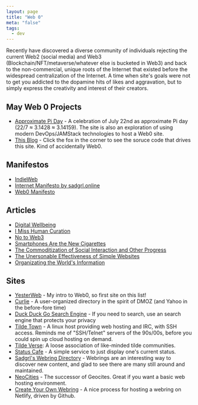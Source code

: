 ```yaml
---
layout: page
title: "Web 0"
meta: "false"
tags:
  - dev
---
```

Recently have discovered a diverse community of individuals rejecting the current Web2 (social media) and Web3 (Blockchain/NFT/metaverse/whatever else is bucketed in Web3) and back to the non-commercial, unique roots of the Internet that existed before the widespread centralization of the Internet.  A time when site's goals were not to get you addicted to the dopamine hits of likes and aggravation, but to simply express the creativity and interest of their creators.

## May Web 0 Projects

- [Approximate Pi Day](https://approximatepiday.com/) - A celebration of July 22nd as approximate Pi day (22/7 ≈ 3.1428 ≈ 3.14159).  The site is also an exploration of using modern DevOps/JAMStack technologies to host a Web0 site.
- [This Blog](https://r15cookie.com) - Click the fox in the corner to see the soruce code that drives this site.  Kind of accidentally Web0.

## Manifestos

- [IndieWeb](https://indieweb.org/)
- [Internet Manifesto by sadgrl.online](https://sadgrl.online/cyberspace/internet-manifesto.html)
- [Web0 Manifesto](https://web0.small-web.org/)

## Articles

- [Digital Wellbeing](https://omoulo.com/digitalwellbeing.html)
- [I Miss Human Curation](https://blog.cassidoo.co/post/human-curation/)
- [No to Web3](https://yesterweb.org/no-to-web3/)
- [Smartphones Are the New Cigarettes](https://markmanson.net/smartphones)
- [The Commoditization of Social Interaction and Other Progress](https://nathanieltravis.com/2022/09/14/the-commoditization-of-social-interaction-and-other-progress/)
- [The Unersonable Effectiveness of Simple Websites](https://fd93.me/simple-sites)
- [Organizating the World's Information](https://dkb.blog/p/organize-the-world-information)

## Sites

- [YesterWeb](https://yesterweb.org/) - My intro to Web0, so first site on this list!
- [Curlie](Curlie) - A user-organized directory in the spirit of DMOZ (and Yahoo in the before-fore time)
- [Duck Duck Go Search Engine](https://ddg.gg) - If you need to search, use an search engine that protects your privacy
- [Tilde Town](https://tilde.town/) - A linux host providing web hosting and IRC, with SSH access.  Reminds me of "SSH/Telnet" servers of the 90s/00s, before you could spin up cloud hosting on demand.
- [Tilde Verse](https://tildeverse.org/): A loose association of like-minded tilde communities.
- [Status Cafe](https://status.cafe/) - A simple service to just display one's current status.
- [Sadgrl's Webring Directory](https://sadgrl.online/cyberspace/webrings.html) - Webrings are an interesting way to discover new content, and glad to see there are many still around and maintained.
- [NeoCities](https://neocities.org/) - The successor of Geocites.  Great if you want a basic web hosting environment.
- [Create Your Own Webring](https://mincerafter42.github.io/tutorial/webring/) - A nice process for hosting a webring on Netlify, driven by Github.